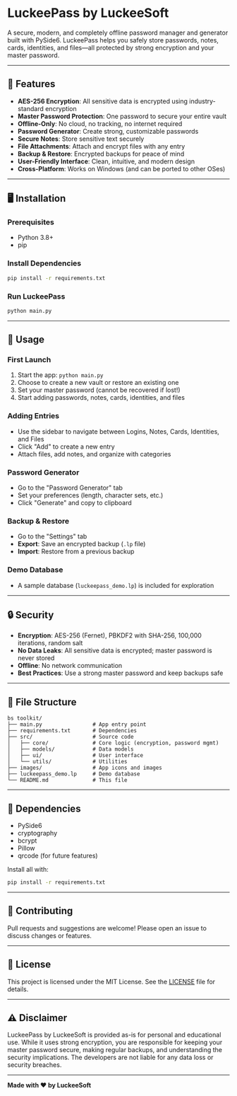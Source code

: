 # LuckeePass by LuckeeSoft

A secure, modern, and completely offline password manager and generator built with PySide6. LuckeePass helps you safely store passwords, notes, cards, identities, and files—all protected by strong encryption and your master password.

---

## 🚀 Features

- **AES-256 Encryption**: All sensitive data is encrypted using industry-standard encryption
- **Master Password Protection**: One password to secure your entire vault
- **Offline-Only**: No cloud, no tracking, no internet required
- **Password Generator**: Create strong, customizable passwords
- **Secure Notes**: Store sensitive text securely
- **File Attachments**: Attach and encrypt files with any entry
- **Backup & Restore**: Encrypted backups for peace of mind
- **User-Friendly Interface**: Clean, intuitive, and modern design
- **Cross-Platform**: Works on Windows (and can be ported to other OSes)

---

## 🖥️ Installation

### Prerequisites
- Python 3.8+
- pip

### Install Dependencies
```bash
pip install -r requirements.txt
```

### Run LuckeePass
```bash
python main.py
```

---

## 📝 Usage

### First Launch
1. Start the app: `python main.py`
2. Choose to create a new vault or restore an existing one
3. Set your master password (cannot be recovered if lost!)
4. Start adding passwords, notes, cards, identities, and files

### Adding Entries
- Use the sidebar to navigate between Logins, Notes, Cards, Identities, and Files
- Click "Add" to create a new entry
- Attach files, add notes, and organize with categories

### Password Generator
- Go to the "Password Generator" tab
- Set your preferences (length, character sets, etc.)
- Click "Generate" and copy to clipboard

### Backup & Restore
- Go to the "Settings" tab
- **Export**: Save an encrypted backup (`.lp` file)
- **Import**: Restore from a previous backup

### Demo Database
- A sample database (`luckeepass_demo.lp`) is included for exploration

---

## 🔒 Security

- **Encryption**: AES-256 (Fernet), PBKDF2 with SHA-256, 100,000 iterations, random salt
- **No Data Leaks**: All sensitive data is encrypted; master password is never stored
- **Offline**: No network communication
- **Best Practices**: Use a strong master password and keep backups safe

---

## 📁 File Structure

```
bs toolkit/
├── main.py                # App entry point
├── requirements.txt       # Dependencies
├── src/                   # Source code
│   ├── core/              # Core logic (encryption, password mgmt)
│   ├── models/            # Data models
│   ├── ui/                # User interface
│   └── utils/             # Utilities
├── images/                # App icons and images
├── luckeepass_demo.lp     # Demo database
└── README.md              # This file
```

---

## 🧩 Dependencies
- PySide6
- cryptography
- bcrypt
- Pillow
- qrcode (for future features)

Install all with:
```bash
pip install -r requirements.txt
```

---

## 🤝 Contributing
Pull requests and suggestions are welcome! Please open an issue to discuss changes or features.

---

## 📜 License
This project is licensed under the MIT License. See the [LICENSE](LICENSE) file for details.

---

## ⚠️ Disclaimer
LuckeePass by LuckeeSoft is provided as-is for personal and educational use. While it uses strong encryption, you are responsible for keeping your master password secure, making regular backups, and understanding the security implications. The developers are not liable for any data loss or security breaches.

---

**Made with ❤️ by LuckeeSoft** 
